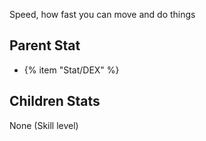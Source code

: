 Speed, how fast you can move and do things

## Parent Stat

* {% item "Stat/DEX" %}

## Children Stats

None (Skill level)
